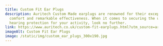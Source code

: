 ```yaml
---
title: Custom Fit Ear Plugs
description: Auritech Custom Made earplugs are renowned for their exceptional
  comfort and remarkable effectiveness. When it comes to securing the ultimate
  hearing protection for your activity, look no further.
link: https://www.auritech.co.uk/custom-fit-earplugs.html?utm_source=arragon_affiliates&utm_content=homae_page
imageAlt: Custom Fit Ear Plugs
image: /static/img/custom_ear_plugs_300x190.jpg
---
```

